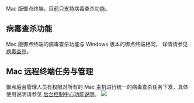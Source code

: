 Mac 版御点终端，目前只支持病毒查杀功能。
## 病毒查杀功能
Mac 版御点终端的病毒查杀功能与 Windows 版本的御点终端相同， 详情请参见 [病毒查杀](https://cloud.tencent.com/document/product/1009/40325)。
## Mac 远程终端任务与管理
御点后台管理人员有权限对所有的 Mac 主机进行统一的病毒查杀任务下发，具体使用说明请参见 [后台控制中心功能说明](https://cloud.tencent.com/document/product/1009/40014)。
![](https://main.qcloudimg.com/raw/acf8326fae7271b78ce7ba672d149797.png)
